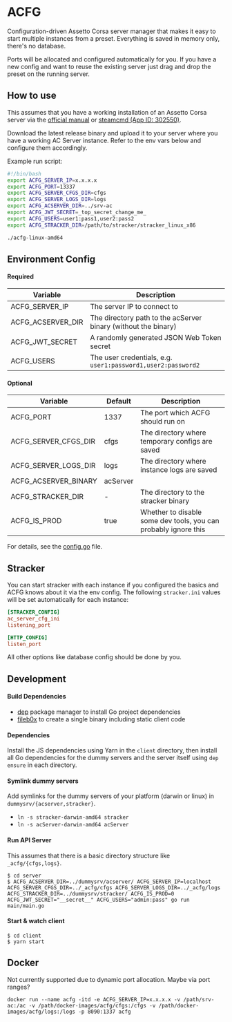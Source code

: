 # ACFG

Configuration-driven Assetto Corsa server manager that makes it easy to start multiple instances from a preset. Everything
is saved in memory only, there's no database.

Ports will be allocated and configured automatically for you. If you have a new config and want to reuse the existing
server just drag and drop the preset on the running server.

## How to use

This assumes that you have a working installation of an Assetto Corsa server via the [official manual](http://www.assettocorsa.net/forum/index.php?faq/dedicated-server-manual.28/) or [steamcmd (App ID: 302550)](https://developer.valvesoftware.com/wiki/SteamCMD).

Download the latest release binary and upload it to your server where you have a working AC Server instance.
Refer to the env vars below and configure them accordingly.

Example run script:
```bash
#!/bin/bash
export ACFG_SERVER_IP=x.x.x.x
export ACFG_PORT=13337
export ACFG_SERVER_CFGS_DIR=cfgs
export ACFG_SERVER_LOGS_DIR=logs
export ACFG_ACSERVER_DIR=../srv-ac
export ACFG_JWT_SECRET=_top_secret_change_me_
export ACFG_USERS=user1:pass1,user2:pass2
export ACFG_STRACKER_DIR=/path/to/stracker/stracker_linux_x86

./acfg-linux-amd64
```

## Environment Config

#### Required
| Variable | Description |
|----------------------------|------------------------------|
| ACFG_SERVER_IP | The server IP to connect to |
| ACFG_ACSERVER_DIR | The directory path to the acServer binary (without the binary) |
| ACFG_JWT_SECRET | A randomly generated JSON Web Token secret |
| ACFG_USERS | The user credentials, e.g. `user1:password1,user2:password2` |

#### Optional
| Variable | Default | Description |
|----------------------------|-----------------------|------------------------------|
| ACFG_PORT | 1337 | The port which ACFG should run on |
| ACFG_SERVER_CFGS_DIR | cfgs | The directory where temporary configs are saved |
| ACFG_SERVER_LOGS_DIR | logs | The directory where instance logs are saved |
| ACFG_ACSERVER_BINARY | acServer |  |
| ACFG_STRACKER_DIR | - | The directory to the stracker binary |
| ACFG_IS_PROD | true | Whether to disable some dev tools, you can probably ignore this |

For details, see the [config.go](server/app/config.go) file.

## Stracker
You can start stracker with each instance if you configured the basics and ACFG knows about it via the env config.
The following `stracker.ini` values will be set automatically for each instance:

```ini
[STRACKER_CONFIG]
ac_server_cfg_ini
listening_port

[HTTP_CONFIG]
listen_port
```

All other options like database config should be done by you.

## Development

#### Build Dependencies
- [dep](https://github.com/golang/dep) package manager to install Go project dependencies
- [fileb0x](https://github.com/UnnoTed/fileb0x) to create a single binary including static client code

#### Dependencies
Install the JS dependencies using Yarn in the `client` directory, then install all Go dependencies for the dummy
servers and the server itself using `dep ensure` in each directory.

#### Symlink dummy servers
Add symlinks for the dummy servers of your platform (darwin or linux) in `dummysrv/{acserver,stracker}`.
- `ln -s stracker-darwin-amd64 stracker`
- `ln -s acServer-darwin-amd64 acServer`

#### Run API Server
This assumes that there is a basic directory structure like `_acfg/{cfgs,logs}`.

```
$ cd server
$ ACFG_ACSERVER_DIR=../dummysrv/acserver/ ACFG_SERVER_IP=localhost ACFG_SERVER_CFGS_DIR=../_acfg/cfgs ACFG_SERVER_LOGS_DIR=../_acfg/logs ACFG_STRACKER_DIR=../dummysrv/stracker/ ACFG_IS_PROD=0 ACFG_JWT_SECRET="__secret__" ACFG_USERS="admin:pass" go run main/main.go
```

#### Start & watch client
```
$ cd client
$ yarn start
```

## Docker
Not currently supported due to dynamic port allocation. Maybe via port ranges?
```
docker run --name acfg -itd -e ACFG_SERVER_IP=x.x.x.x -v /path/srv-ac:/ac -v /path/docker-images/acfg/cfgs:/cfgs -v /path/docker-images/acfg/logs:/logs -p 8090:1337 acfg
```
